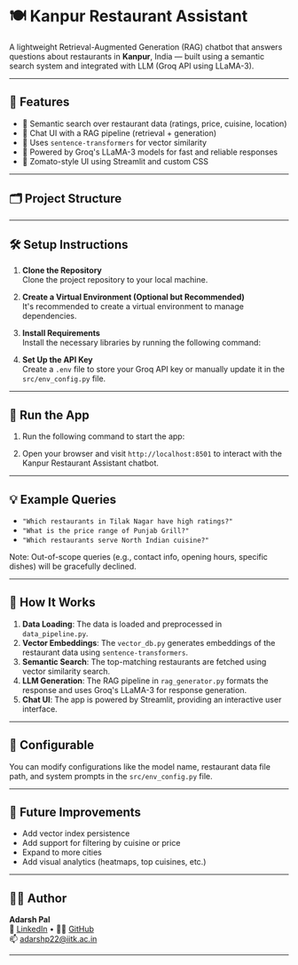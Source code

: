 # 🍽️ Kanpur Restaurant Assistant

A lightweight Retrieval-Augmented Generation (RAG) chatbot that answers questions about restaurants in **Kanpur**, India — built using a semantic search system and integrated with LLM (Groq API using LLaMA-3).

---

## 🚀 Features

- 🔎 Semantic search over restaurant data (ratings, price, cuisine, location)
- 💬 Chat UI with a RAG pipeline (retrieval + generation)
- 🧠 Uses `sentence-transformers` for vector similarity
- 🤖 Powered by Groq's LLaMA-3 models for fast and reliable responses
- 🎨 Zomato-style UI using Streamlit and custom CSS

---

## 🗂️ Project Structure




---

## 🛠️ Setup Instructions

1. **Clone the Repository**  
   Clone the project repository to your local machine.

2. **Create a Virtual Environment (Optional but Recommended)**  
   It's recommended to create a virtual environment to manage dependencies.

3. **Install Requirements**  
   Install the necessary libraries by running the following command:


4. **Set Up the API Key**  
Create a `.env` file to store your Groq API key or manually update it in the `src/env_config.py` file.

---

## 🧪 Run the App

1. Run the following command to start the app:


2. Open your browser and visit `http://localhost:8501` to interact with the Kanpur Restaurant Assistant chatbot.

---

## 💡 Example Queries

- `"Which restaurants in Tilak Nagar have high ratings?"`
- `"What is the price range of Punjab Grill?"`
- `"Which restaurants serve North Indian cuisine?"`

Note: Out-of-scope queries (e.g., contact info, opening hours, specific dishes) will be gracefully declined.

---

## 🧠 How It Works

1. **Data Loading**: The data is loaded and preprocessed in `data_pipeline.py`.
2. **Vector Embeddings**: The `vector_db.py` generates embeddings of the restaurant data using `sentence-transformers`.
3. **Semantic Search**: The top-matching restaurants are fetched using vector similarity search.
4. **LLM Generation**: The RAG pipeline in `rag_generator.py` formats the response and uses Groq's LLaMA-3 for response generation.
5. **Chat UI**: The app is powered by Streamlit, providing an interactive user interface.

---

## 📌 Configurable

You can modify configurations like the model name, restaurant data file path, and system prompts in the `src/env_config.py` file.

---

## 🧹 Future Improvements

- Add vector index persistence
- Add support for filtering by cuisine or price
- Expand to more cities
- Add visual analytics (heatmaps, top cuisines, etc.)

---

## 🧑‍💻 Author

**Adarsh Pal**  
💼 [LinkedIn](https://linkedin.com/in/adarsh-pal-816764255) • 🧑‍💻 [GitHub](https://github.com/adarshp22)  
📫 adarshp22@iitk.ac.in

---
